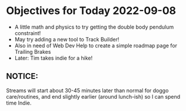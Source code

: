# Objectives for Today 2022-09-08

- A little math and physics to try getting the double body pendulum constraint!
- May try adding a new tool to Track Builder!
- Also in need of Web Dev Help to create a simple roadmap page for Trailing Brakes
- Later: Tim takes indie for a hike!

## NOTICE:

Streams will start about 30-45 minutes later than normal for doggo care/routines, and end slightly earlier (around lunch-ish) so I can spend time Indie.
